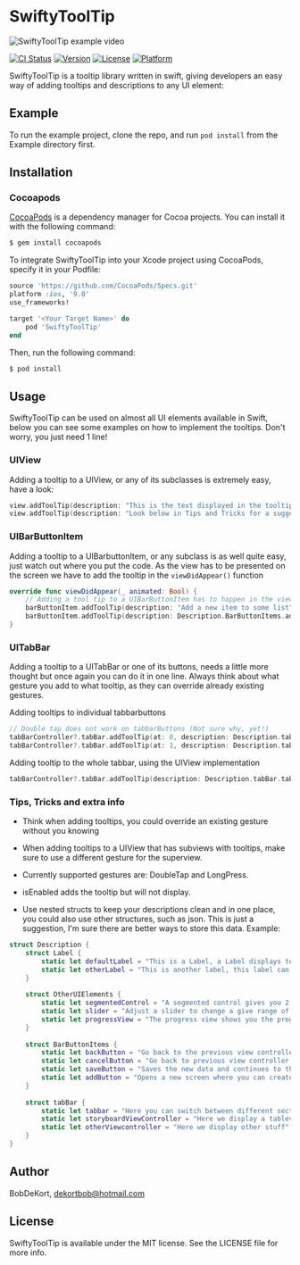 # SwiftyToolTip

![SwiftyToolTip example video](https://thumbs.gfycat.com/SlightBriefCanary-size_restricted.gif)

[![CI Status](https://img.shields.io/travis/BobDeKort/SwiftyToolTip.svg?style=flat)](https://travis-ci.org/BobDeKort/SwiftyToolTip)
[![Version](https://img.shields.io/cocoapods/v/SwiftyToolTip.svg?style=flat)](https://cocoapods.org/pods/SwiftyToolTip)
[![License](https://img.shields.io/cocoapods/l/SwiftyToolTip.svg?style=flat)](https://cocoapods.org/pods/SwiftyToolTip)
[![Platform](https://img.shields.io/cocoapods/p/SwiftyToolTip.svg?style=flat)](https://cocoapods.org/pods/SwiftyToolTip)

SwiftyToolTip is a tooltip library written in swift, giving developers an easy way of adding tooltips and descriptions to any UI element:

## Example

To run the example project, clone the repo, and run `pod install` from the Example directory first.


## Installation

### Cocoapods
[CocoaPods](https://cocoapods.org) is a dependency manager for Cocoa projects. You can install it with the following command:

```ruby
$ gem install cocoapods
```

To integrate SwiftyToolTip into your Xcode project using CocoaPods, specify it in your Podfile:

```ruby
source 'https://github.com/CocoaPods/Specs.git'
platform :ios, '9.0'
use_frameworks!

target '<Your Target Name>' do
    pod 'SwiftyToolTip'
end
```

Then, run the following command:

```ruby
$ pod install
```

## Usage

SwiftyToolTip can be used on almost all UI elements available in Swift, below you can see some examples on how to implement the tooltips. Don't worry, you just need 1 line!

### UIView
Adding a tooltip to a UIView, or any of its subclasses is extremely easy, have a look:

```swift
view.addToolTip(description: "This is the text displayed in the tooltip")
view.addToolTip(description: "Look below in Tips and Tricks for a suggesting on structuring your tooltips", gesture: .longPress, isEnabled: true)
```

### UIBarButtonItem

Adding a tooltip to a UIBarbuttonItem, or any subclass is as well quite easy, just watch out where you put the code.
As the view has to be presented on the screen we have to add the tooltip in the ```viewDidAppear()``` function


```swift
override func viewDidAppear(_ animated: Bool) {
    // Adding a tool tip to a UIBarButtonItem has to happen in the viewDidAppear
    barButtonItem.addToolTip(description: "Add a new item to some list")
    barButtonItem.addToolTip(description: Description.BarButtonItems.addButton, gesture: .longPress)
}
```

### UITabBar

Adding a tooltip to a UITabBar or one of its buttons, needs a little more thought but once again you can do it in one line.
Always think about what gesture you add to what tooltip, as they can override already existing gestures.

Adding tooltips to individual tabbarbuttons

```swift
// Double tap does not work on tabbarButtons (Not sure why, yet!)
tabBarController?.tabBar.addToolTip(at: 0, description: Description.tabBar.storyboardViewController, gesture: .longPress, isEnabled: true)
tabBarController?.tabBar.addToolTip(at: 1, description: Description.tabBar.otherViewcontroller, gesture: .longPress, isEnabled: true)
```
 
Adding tooltip to the whole tabbar, using the UIView implementation
 
```swift
tabBarController?.tabBar.addToolTip(description: Description.tabBar.tabbar, gesture: .doubleTap)
```

### Tips, Tricks and extra info

- Think when adding tooltips, you could override an existing gesture without you knowing
- When adding tooltips to a UIView that has subviews with tooltips, make sure to use a different gesture for the superview.
- Currently supported gestures are: DoubleTap and LongPress.
- isEnabled adds the tooltip but will not display. 


- Use nested structs to keep your descriptions clean and in one place, you could also use other structures, such as json. This is just a suggestion, I'm sure there are better ways to store this data. Example:


```swift
struct Description {
    struct Label {
        static let defaultLabel = "This is a Label, a Label displays text"
        static let otherLabel = "This is another label, this label can also display text"
    }
    
    struct OtherUIElements {
        static let segmentedControl = "A segmented control gives you 2 or more option to select from"
        static let slider = "Adjust a slider to change a give range of numbers"
        static let progressView = "The progress view shows you the progress of a certain task"
    }
    
    struct BarButtonItems {
        static let backButton = "Go back to the previous view controller without doing anything"
        static let cancelButton = "Go back to previous view controller and cancel all tasks or information given"
        static let saveButton = "Saves the new data and continues to the next step"
        static let addButton = "Opens a new screen where you can create a new thing for your app"
    }
    
    struct tabBar {
        static let tabbar = "Here you can switch between different sections of the app"
        static let storyboardViewController = "Here we display a tableview with some tooltips."
        static let otherViewcontroller = "Here we display other stuff"
    }
}
```

## Author

BobDeKort, dekortbob@hotmail.com

## License

SwiftyToolTip is available under the MIT license. See the LICENSE file for more info.
